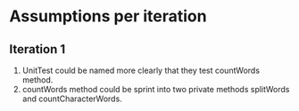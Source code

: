 # Assumptions per iteration

## Iteration 1
1. UnitTest could be named more clearly that they test countWords method.
2. countWords method could be sprint into two private methods splitWords and countCharacterWords.
